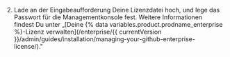 2. Lade an der Eingabeaufforderung Deine Lizenzdatei hoch, und lege das Passwort für die Managementkonsole fest. Weitere Informationen findest Du unter „[Deine {% data variables.product.prodname_enterprise %}-Lizenz verwalten](/enterprise/{{ currentVersion }}/admin/guides/installation/managing-your-github-enterprise-license/)."
